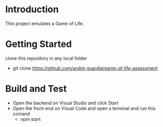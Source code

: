 # Introduction 
This project emulates a Game of Life. 

# Getting Started
clone this repository in any local folder
- git clone https://github.com/andre-guardia/game-of-life-assessment

# Build and Test
- Open the backend on Visual Studio and click Start
- Open the front-end on Visual Code and open a terminal and run this comand
  - npm start 
